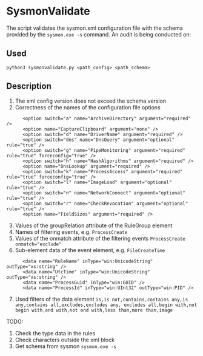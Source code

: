 # SysmonValidate

The script validates the sysmon.xml configuration file with the schema provided by the `sysmon.exe -s` command.
An audit is being conducted on:

## Used

`python3 sysmonvalidate.py <path_config> <path_schema>`

## Description

1. The xml config version does not exceed the schema version
2. Correctness of the names of the configuration file options
```
      <option switch="a" name="ArchiveDirectory" argument="required" />
      <option name="CaptureClipboard" argument="none" />
      <option switch="d" name="DriverName" argument="required" />
      <option switch="dns" name="DnsQuery" argument="optional" rule="true" />
      <option switch="g" name="PipeMonitoring" argument="required" rule="true" forceconfig="true" />
      <option switch="h" name="HashAlgorithms" argument="required" />
      <option name="DnsLookup" argument="required" />
      <option switch="k" name="ProcessAccess" argument="required" rule="true" forceconfig="true" />
      <option switch="l" name="ImageLoad" argument="optional" rule="true" />
      <option switch="n" name="NetworkConnect" argument="optional" rule="true" />
      <option switch="r" name="CheckRevocation" argument="optional" rule="true" />
      <option name="FieldSizes" argument="required" />
```
3. Values of the groupRelation attribute of the RuleGroup element
4. Names of filtering events, e.g. `ProcessCreate`
5. Values of the onmatch attribute of the filtering events  `ProcessCreate onmatch="exclude"`
6. Sub-element data of the event element, e.g. `FileCreateTime`
```
      <data name="RuleName" inType="win:UnicodeString" outType="xs:string" />
      <data name="UtcTime" inType="win:UnicodeString" outType="xs:string" />
      <data name="ProcessGuid" inType="win:GUID" />
      <data name="ProcessId" inType="win:UInt32" outType="win:PID" />
```
7. Used filters of the data element `is,is not,contains,contains any,is any,contains all,excludes,excludes any, excludes all,begin with,not begin with,end with,not end with,less than,more than,image`

TODO:
1. Check the type data in the rules
2. Check characters outside the xml block
3. Get schema from sysmon `sysmon.exe -s`

